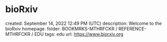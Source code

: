 # bioRxiv

created: September 14, 2022 12:49 PM (UTC)
description: Welcome to the bioRxiv homepage.
folder: BOOKMRKS-MTHRFCKR / REFERENCE-MTHRFCKR / EDU
tags: edu
url: https://www.biorxiv.org